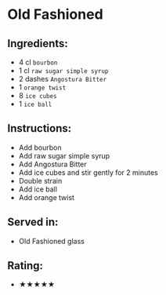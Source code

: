 # Old Fashioned

## Ingredients:
- 4 cl `bourbon`
- 1 cl `raw sugar simple syrup`
- 2 dashes `Angostura Bitter`
- 1 `orange twist`
- 8 `ice cubes`
- 1 `ice ball`

## Instructions:
- Add bourbon
- Add raw sugar simple syrup
- Add Angostura Bitter
- Add ice cubes and stir gently for 2 minutes
- Double strain
- Add ice ball
- Add orange twist

## Served in:
- Old Fashioned glass

## Rating:
- ★★★★★